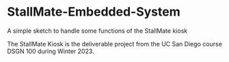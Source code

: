 # StallMate-Embedded-System
A simple sketch to handle some functions of the StallMate kiosk 

The StallMate Kiosk is the deliverable project from the UC San Diego course DSGN 100 during Winter 2023. 
